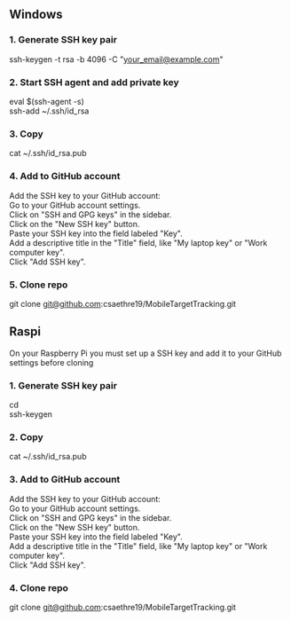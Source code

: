 ## Windows
### 1. Generate SSH key pair
ssh-keygen -t rsa -b 4096 -C "your_email@example.com"

### 2. Start SSH agent and add private key
eval $(ssh-agent -s) <br>
ssh-add ~/.ssh/id_rsa

### 3. Copy 
cat ~/.ssh/id_rsa.pub

### 4. Add to GitHub account
Add the SSH key to your GitHub account: <br>
Go to your GitHub account settings.<br>
Click on "SSH and GPG keys" in the sidebar. <br>
Click on the "New SSH key" button. <br>
Paste your SSH key into the field labeled "Key". <br>
Add a descriptive title in the "Title" field, like "My laptop key" or "Work computer key". <br>
Click "Add SSH key".<br>

### 5. Clone repo
git clone git@github.com:csaethre19/MobileTargetTracking.git

## Raspi
On your Raspberry Pi you must set up a SSH key and add it to your GitHub settings before cloning

### 1. Generate SSH key pair
cd <br>
ssh-keygen

### 2. Copy
cat ~/.ssh/id_rsa.pub

### 3. Add to GitHub account
Add the SSH key to your GitHub account: <br>
Go to your GitHub account settings.<br>
Click on "SSH and GPG keys" in the sidebar. <br>
Click on the "New SSH key" button. <br>
Paste your SSH key into the field labeled "Key". <br>
Add a descriptive title in the "Title" field, like "My laptop key" or "Work computer key". <br>
Click "Add SSH key".<br>

### 4. Clone repo
git clone git@github.com:csaethre19/MobileTargetTracking.git
